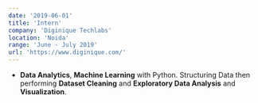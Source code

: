 ```yaml
---
date: '2019-06-01'
title: 'Intern'
company: 'Diginique Techlabs'
location: 'Noida'
range: 'June - July 2019'
url: 'https://www.diginique.com/'
---
```


- __Data Analytics__, __Machine Learning__ with Python. Structuring Data then performing __Dataset Cleaning__ and __Exploratory Data Analysis__ and __Visualization__.
